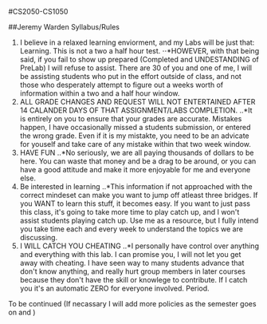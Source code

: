 #CS2050-CS1050

##Jeremy Warden Syllabus/Rules

1. I believe in a relaxed learning enviorment, and my Labs will be just that: Learning.  This is not a two a half hour test.
⋅⋅*HOWEVER, with that being said, if you fail to show up prepared (Completed and UNDESTANDING of PreLab) I will refuse to assist. There are 30 of you and one of me, I will be assisting students who put in the effort outside of class, and not those who desperately attempt to figure out a weeks worth of information within a two and a half hour window.
2. ALL GRADE CHANGES AND REQUEST WILL NOT ENTERTAINED AFTER 14 CALANDER DAYS OF THAT ASSIGNMENT/LABS COMPLETION.
..*It is entirely on you to ensure that your grades are accurate.  Mistakes happen, I have occasionally missed a students submission, or entered the wrong grade.  Even if it is my mistakte, you need to be an advicate for youself and take care of any mistake within that two week window.
3. HAVE FUN
..*No seriously, we are all paying thousands of dollars to be here.  You can waste that money and be a drag to be around, or you can have a good attitude and make it more enjoyable for me and everyone else.
4. Be interested in learning
..*This information if not approached with the correct mindeset can make you want to jump off atleast three bridges.  If you WANT to learn this stuff, it becomes easy.  If you want to just pass this class, it's going to take more time to play catch up, and I won't assist students playing catch up.  Use me as a resource, but I fully intend you take time each and every week to understand the topics we are discussing.  
5. I WILL CATCH YOU CHEATING
..*I personally have control over anything and everything with this lab.  I can promise you, I will not let you get away with cheating.  I have seen way to many students advance that don't know anything, and really hurt group members in later courses because they don't have the skill or knowlege to contribute.  If I catch you it's an automatic ZERO for everyone involved. Period.


To be continued (If necassary I will add more policies as the semester goes on and )
